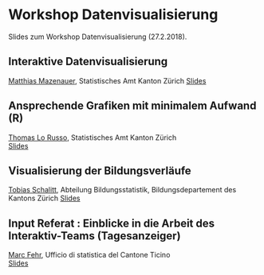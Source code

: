 # Workshop Datenvisualisierung
Slides zum Workshop Datenvisualisierung (27.2.2018).

## Interaktive Datenvisualisierung
[Matthias Mazenauer](mailto:matthias.mazenauer@statistik.ji.zh.ch), Statistisches Amt Kanton Zürich
[Slides]()

## Ansprechende Grafiken mit minimalem Aufwand (R)
[Thomas Lo Russo](mailto:thomas.lorusso@statistik.ji.zh.ch), Statistisches Amt Kanton Zürich  
[Slides]()

## Visualisierung der Bildungsverläufe
[Tobias Schalitt](mailto:tobias.schalitt@ti.ch), Abteilung Bildungsstatistik, Bildungsdepartement des Kantons Zürich
[Slides]()

## Input Referat : Einblicke in die Arbeit des Interaktiv-Teams (Tagesanzeiger)
[Marc Fehr](mailto:Sandro.Petrillo@ti.ch), Ufficio di statistica del Cantone Ticino  
[Slides]()



